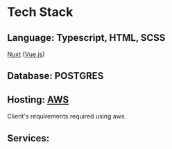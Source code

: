# Tech Stack

## Language: Typescript, HTML, SCSS

[Nuxt](https://nuxt.com) ([Vue.js](https://vuejs.org))

## Database: POSTGRES

## Hosting: [AWS](https://aws.amazon.com)

Client's requirements required using aws.

## Services:
